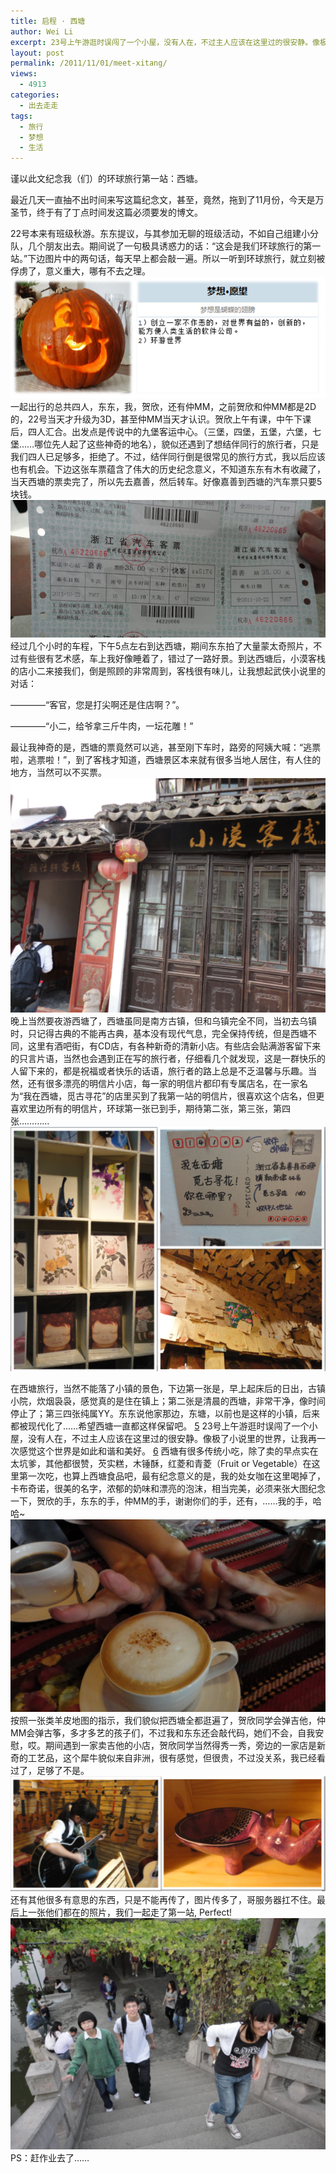 ```yaml
---
title: 启程 · 西塘
author: Wei Li
excerpt: 23号上午游逛时误闯了一个小屋，没有人在，不过主人应该在这里过的很安静。像极了小说里的世界，让我再一次感觉这个世界是如此和谐和美好。
layout: post
permalink: /2011/11/01/meet-xitang/
views:
  - 4913
categories:
  - 出去走走
tags:
  - 旅行
  - 梦想
  - 生活
---
```

谨以此文纪念我（们）的环球旅行第一站：西塘。

最近几天一直抽不出时间来写这篇纪念文，甚至，竟然，拖到了11月份，今天是万圣节，终于有了丁点时间发这篇必须要发的博文。

22号本来有班级秋游。东东提议，与其参加无聊的班级活动，不如自己组建小分队，几个朋友出去。期间说了一句极具诱惑力的话：“这会是我们环球旅行的第一站。”下边图片中的两句话，每天早上都会敲一遍。所以一听到环球旅行，就立刻被俘虏了，意义重大，哪有不去之理。
![Image][1]
一起出行的总共四人，东东，我，贺欣，还有仲MM，之前贺欣和仲MM都是2D的，22号当天才升级为3D，甚至仲MM当天才认识。贺欣上午有课，中午下课后，四人汇合。出发点是传说中的九堡客运中心。（三堡，四堡，五堡，六堡，七堡……哪位先人起了这些神奇的地名），貌似还遇到了想结伴同行的旅行者，只是我们四人已足够多，拒绝了。不过，结伴同行倒是很常见的旅行方式，我以后应该也有机会。下边这张车票蕴含了伟大的历史纪念意义，不知道东东有木有收藏了，当天西塘的票卖完了，所以先去嘉善，然后转车。好像嘉善到西塘的汽车票只要5块钱。
![Image][2]
经过几个小时的车程，下午5点左右到达西塘，期间东东拍了大量蒙太奇照片，不过有些很有艺术感，车上我好像睡着了，错过了一路好景。到达西塘后，小漠客栈的店小二来接我们，倒是照顾的非常周到，客栈很有味儿，让我想起武侠小说里的对话：

————“客官，您是打尖啊还是住店啊？”。

————“小二，给爷拿三斤牛肉，一坛花雕！”

最让我神奇的是，西塘的票竟然可以逃，甚至刚下车时，路旁的阿姨大喊：“逃票啦，逃票啦！”，到了客栈才知道，西塘景区本来就有很多当地人居住，有人住的地方，当然可以不买票。
![Image][3]
晚上当然要夜游西塘了，西塘虽同是南方古镇，但和乌镇完全不同，当初去乌镇时，只记得古典的不能再古典，基本没有现代气息，完全保持传统，但是西塘不同，这里有酒吧街，有CD店，有各种新奇的清新小店。有些店会贴满游客留下来的只言片语，当然也会遇到正在写的旅行者，仔细看几个就发现，这是一群快乐的人留下来的，都是祝福或者快乐的话语，旅行者的路上总是不乏温馨与乐趣。当然，还有很多漂亮的明信片小店，每一家的明信片都印有专属店名，在一家名为“我在西塘，觅古寻花”的店里买到了我第一站的明信片，很喜欢这个店名，但更喜欢里边所有的明信片，环球第一张已到手，期待第二张，第三张，第四张…………
![Image][4]

在西塘旅行，当然不能落了小镇的景色，下边第一张是，早上起床后的日出，古镇小院，炊烟袅袅，感觉真的是住在镇上；第二张是清晨的西塘，非常干净，像时间停止了；第三四张纯属YY。东东说他家那边，东塘，以前也是这样的小镇，后来都被现代化了……希望西塘一直都这样保留吧。
[5]
23号上午游逛时误闯了一个小屋，没有人在，不过主人应该在这里过的很安静。像极了小说里的世界，让我再一次感觉这个世界是如此和谐和美好。
[6]
西塘有很多传统小吃，除了卖的早点实在太坑爹，其他都很赞，芡实糕，木锤酥，红菱和青菱（Fruit or Vegetable）在这里第一次吃，也算上西塘食品吧，最有纪念意义的是，我的处女咖在这里喝掉了，卡布奇诺，很美的名字，浓郁的奶味和漂亮的泡沫，相当完美，必须来张大图纪念一下，贺欣的手，东东的手，仲MM的手，谢谢你们的手，还有，……我的手，哈哈~
![Image][7]
按照一张类羊皮地图的指示，我们貌似把西塘全都逛遍了，贺欣同学会弹吉他，仲MM会弹古筝，多才多艺的孩子们，不过我和东东还会敲代码，她们不会，自我安慰，哎。期间遇到一家卖吉他的小店，贺欣同学当然得秀一秀，旁边的一家店是新奇的工艺品，这个犀牛貌似来自非洲，很有感觉，但很贵，不过没关系，我已经看过了，足够了不是。
![Image][8]
还有其他很多有意思的东西，只是不能再传了，图片传多了，哥服务器扛不住。最后上一张他们都在的照片，我们一起走了第一站, Perfect! 
![Image][9]
PS：赶作业去了……

[1]: /uploads/2011/11/梦想_去旅行吧.png
[2]: /uploads/2011/11/西塘_车票.png
[3]: /uploads/2011/11/小漠客栈.png
[4]: /uploads/2011/11/明信片.png
[5]: /uploads/2011/11/西塘景色.png
[6]: /uploads/2011/11/清新民宅.png
[7]: /uploads/2011/11/卡布奇诺.png
[8]: /uploads/2011/11/吉他和犀牛.png
[9]: /uploads/2011/11/人都在.png
